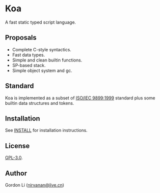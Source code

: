 # Koa
A fast static typed script language.
## Proposals
- Complete C-style syntactics.
- Fast data types.
- Simple and clean builtin functions.
- SP-based stack.
- Simple object system and gc.
## Standard
Koa is implemented as a subset of [ISO/IEC 9899:1999](https://www.iso.org/standard/29237.html) standard plus some builtin data structures and tokens.
## Installation
See [INSTALL](https://github.com/nirvanan/Codefox/blob/master/INSTALL) for installation instructions.
## License
[GPL-3.0](https://www.gnu.org/licenses/gpl-3.0.en.html).
## Author
Gordon Li (nirvanan@live.cn)
